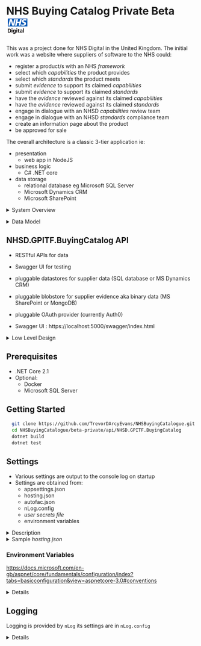 # NHS Buying Catalog Private Beta ![nhs-digital](beta-private/api/NHSD.GPITF.BuyingCatalog/NHSD.GPITF.BuyingCatalog.Docs/images/nhs-digital.png "NHS Digital")

This was a project done for NHS Digital in the United Kingdom. The initial work was a website where suppliers of software to the NHS
could:
* register a product/s with an NHS _framework_
* select which _capabilities_ the product provides
* select which _standards_ the product meets
* submit _evidence_ to support its claimed _capabilities_
* submit _evidence_ to support its claimed _standards_
* have the _evidence_ reviewed against its claimed _capabilities_
* have the _evidence_ reviewed against its claimed _standards_
* engage in dialogue with an NHSD _capabilities_ review team
* engage in dialogue with an NHSD _standards_ compliance team
* create an information page about the product
* be approved for sale

The overall architecture is a classic 3-tier application ie:
* presentation
  * web app in NodeJS
* business logic
  * C# .NET core
* data storage
  * relational database eg Microsoft SQL Server
  * Microsoft Dynamics CRM
  * Microsoft SharePoint

<details>
<summary>System Overview</summary>

![overview](Images/NHS-Buying-Catalog-System-Overview.png "System Overview")

</details>

<p>

<details>
<summary>Data Model</summary>

![data-model](beta-private/api/NHSD.GPITF.BuyingCatalog/NHSD.GPITF.BuyingCatalog.Docs/images/BuyingCatalog-CRM-ERD.png "Data Model")

</details>

## NHSD.GPITF.BuyingCatalog API
* RESTful APIs for data
* Swagger UI for testing
* pluggable datastores for supplier data (SQL database or MS Dynamics CRM)
* pluggable blobstore for supplier evidence aka binary data (MS SharePoint or MongoDB)
* pluggable OAuth provider (currently Auth0)

* Swagger UI : https://localhost:5000/swagger/index.html

<details>
<summary>Low Level Design</summary>

![low-level-design](beta-private/api/NHSD.GPITF.BuyingCatalog/NHSD.GPITF.BuyingCatalog.Docs/articles/BuyingCatalog-LLD-API.png "Low Level Design")

</details>

## Prerequisites
* .NET Core 2.1
* Optional:
  * Docker
  * Microsoft SQL Server

## Getting Started

```bash
  git clone https://github.com/TrevorDArcyEvans/NHSBuyingCatalogue.git
  cd NHSBuyingCatalogue/beta-private/api/NHSD.GPITF.BuyingCatalog
  dotnet build
  dotnet test
```

## Settings
* Various settings are output to the console log on startup
 * Settings are obtained from:
   * appsettings.json
   * hosting.json
   * autofac.json
   * nLog.config
   * _user secrets file_
   * environment variables

<details>
  <Summary>Description</Summary>

 | Setting                                          | Environment Variable                      | Description
 |:-------------------------------------------------|:------------------------------------------|:--------------------------------------
 | urls                                             |                                           | URL to host Swagger UI for testing
 | <hr>                                             | <hr>                                      | <hr> 
 | RepositoryDatabase:Connection                    | DATASTORE_CONNECTION                      | Which database connection to use eg _SqLite_
 | RepositoryDatabase:SqLite:Type                   | DATASTORE_CONNECTIONTYPE                  | Type of database to which we are connecting eg _PostgreSql_ <p>Valid values:<ul><li>SqlServer</li><li>SqLite</li><li>MySql</li><li>PostgreSql</li></ul>
 | RepositoryDatabase:SqLite:ConnectionString       | DATASTORE_CONNECTIONSTRING                | .NET connection string to database to store results <p> eg:  ```Data Source=|DataDirectory|Data/BuyingCatalog.sqlite3;```
 | <hr>                                             | <hr>                                      | <hr> 
 | UseCRM                                           | USE_CRM                                   | whether to use _Microsoft Dynamics CRM_ as a datastore eg false
 | CRM:ClientId                                     | CRM_CLIENTID                              | 
 | CRM:ClientSecret                                 | CRM_CLIENTSECRET                          | 
 | CRM:CacheExpiryMins                              | CRM_CACHE_EXPIRY_MINS                     | 
 | CRM:ShortTermCacheExpirySecs                     | CRM_SHORT_TERM_CACHE_EXPIRY_SECS          | 
 | CrmUrl                                           | GIF_CRM_URL                               | 
 | CrmAuthority                                     | GIF_CRM_AUTHORITY                         | 
 | GIF:Authority_Uri                                | GIF_AUTHORITY_URI                         | default: _http://localhost:5001_
 | AzureClientId                                    | GIF_AZURE_CLIENT_ID                       | 
 | EncryptedClientSecret                            | GIF_ENCRYPTED_CLIENT_SECRET               | 
 | <hr>                                             | <hr>                                      | <hr> 
 | Jwt:Authority                                    | OIDC_ISSUER_URL                           | 
 | Jwt:Audience                                     | OIDC_AUDIENCE                             | 
 | Jwt:UserInfo                                     | OIDC_USERINFO_URL                         | 
 | <hr>                                             | <hr>                                      | <hr> 
 | SharePoint:BaseUrl                               | SHAREPOINT_BASEURL                        | 
 | SharePoint:OrganisationsRelativeUrl              | SHAREPOINT_ORGANISATIONSRELATIVEURL       | 
 | SharePoint:ClientId                              | SHAREPOINT_CLIENT_ID                      | 
 | SharePoint:ClientSecret                          | SHAREPOINT_CLIENT_SECRET                  | 
 | SHAREPOINT_PROVIDER_ENV                          | SHAREPOINT_PROVIDER_ENV                   | set to _test_ to use fake SharePoint server
 | SharePoint:FileDownloadServerUrl                 | SHAREPOINT_FILE_DOWNLOAD_SERVER_URL       | default: _http://localhost:9000/_
 | <hr>                                             | <hr>                                      | <hr> 
 | AMQP:UseAMQP                                     | USE_AMQP                                  | default: _false_
 | AMQP:UseAzureServiceBus                          | USE_AZURE_SERVICE_BUS                     | default: _false_
 | AMQP:Protocol                                    | AMQP_PROTOCOL                             | default: _amqp_
 | AMQP:PolicyName                                  | AMQP_POLICY_NAME                          | default: _admin_
 | AMQP:PolicyKey                                   | AMQP_POLICY_KEY                           | default: _admin_
 | AMQP:NamespaceUrl                                | AMQP_NAMESPACE_URL                        | default: _localhost:5672_
 | AMQP:TopicPrefix                                 | AMQP_TOPIC_PREFIX                         | default: _topic://_
 | AMQP:TtlMins                                     | AMQP_TTL_MINS                             | default: _7*24*60_ ie 7 days
 | <hr>                                             | <hr>                                      | <hr> 
 | Log:ConnectionString                             | LOG_CONNECTIONSTRING                      | .NET connection string to a database to send logs 
 | Log:CRM                                          | LOG_CRM                                   | whether or not to log communications with _Microsoft Dynamics CRM_ eg false
 | Log:SharePoint                                   | LOG_SHAREPOINT                            | whether or not to log communications with _Microsoft SharePoint_ eg false
 | Log:BearerAuth                                   | LOG_BEARERAUTH                            | whether or not to log communications with _OAuth_ provider eg false
 | <hr>                                             | <hr>                                      | <hr> 
 | Cache:Host                                       | CACHE_HOST                                | .NET connection string to _Redis_ instance

</details>

<details>
  <Summary>Sample <i>hosting.json</i></Summary>

 ```json
{
  "urls": "http://*:5100",

  "wwwroot": "wwwroot",

  "UseCRM": false,

  "GIF":
  {
    "Authority_Uri": "http://crm:5001"
  },

  "Log":
  {
    "ConnectionString": "Data Source=|DataDirectory|Data/NHSD.GPITF.BuyingCatalog.sqlite3;",
    "CRM": true,
    "SharePoint": true,
    "BearerAuth": true
  },

  "Cache":
  {
    "Host": "localhost"
  },

  "RepositoryDatabase":
  {
    "Connection": "SqLite",

    "SqLite":
    {
      "Type": "SqLite",
      "ConnectionString": "Data Source=|DataDirectory|Data/NHSD.GPITF.BuyingCatalog.sqlite3;"
    },

    "SqlServer":
    {
      "Type": "SqlServer",
      "ConnectionString": "Data Source=localhost;Initial Catalog=BuyingCatalog;Integrated Security=True;MultipleActiveResultSets=True"
    },

    "MySql":
    {
      "Type": "MySql",
      "ConnectionString": "server=127.0.0.1;uid=NHSD;pwd=DisruptTheMarket;database=BuyingCatalog;SslMode=none"
    }
  },

  "Jwt":
  {
    "Authority": "https://buying-catalogue-beta-prototype.eu.auth0.com/",
    "Audience": "api.buying-catalogue-beta-prototype",
    "UserInfo": "https://buying-catalogue-beta-prototype.eu.auth0.com/userinfo",
  },

  "Logging":
  {
    "PathFormat": "Logs/NHSD-GPITF-BuyingCatalog-{Date}.txt",
    "IncludeScopes": false,
    "Debug":
    {
      "LogLevel":
      {
        "Default": "Warning"
      }
    },
    "Console":
    {
      "LogLevel":
      {
        "Default": "Warning"
      }
    }
  }
}
```

</details>

### Environment Variables
https://docs.microsoft.com/en-gb/aspnet/core/fundamentals/configuration/index?tabs=basicconfiguration&view=aspnetcore-3.0#conventions

<details>

#### Keys
Configuration keys adopt the following conventions:
  * Keys are case-insensitive. For example, ConnectionString and connectionstring are treated as equivalent keys.
  * If a value for the same key is set by the same or different configuration providers, the last value set on the key is the value used.
  * Hierarchical keys
    * Within the Configuration API, a colon separator (:) works on all platforms.
    * **In environment variables, a colon separator may not work on all platforms. A double underscore (__) is supported by all platforms and is automatically converted into a colon.**
    * In Azure Key Vault, hierarchical keys use -- (two dashes) as a separator. You must provide code to replace the dashes with a colon when the secrets are loaded into the app's configuration.
  * The ConfigurationBinder supports binding arrays to objects using array indices in configuration keys. Array binding is described in the Bind an array to a class section.

#### Values
Configuration values adopt the following conventions:
  * Values are strings.
  * Null values can't be stored in configuration or bound to objects.

</details>

## Logging
Logging is provided by `nLog` its settings are in `nLog.config`

<details>

Typical SQL script to create a log table would be:
```sql
-- MS SQL Server
CREATE TABLE Log 
(
  Timestamp DATETIME2,
  Loglevel TEXT,
  Callsite TEXT,
  Message TEXT
);
CREATE INDEX IDX_Timestamp ON Log(Timestamp);

-- MySQL aka MariaDB
CREATE TABLE Log 
(
  Timestamp DATETIME,
  Loglevel TEXT,
  Callsite TEXT,
  Message TEXT
);
CREATE INDEX IDX_Timestamp ON Log(Timestamp);

-- PostgreSQL
CREATE TABLE Log 
(
  "Timestamp" TIMESTAMP,
  "Loglevel" TEXT,
  "Callsite" TEXT,
  "Message" TEXT
);
CREATE INDEX IDX_Timestamp ON Log("Timestamp");

-- SQLite
CREATE TABLE Log 
(
  Timestamp TEXT,
  Loglevel TEXT,
  Callsite TEXT,
  Message TEXT
);
CREATE INDEX IDX_Timestamp ON Log(Timestamp);
```

</details>
